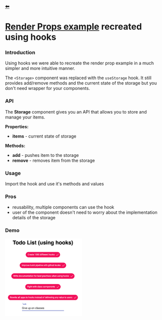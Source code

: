 ### [⬅](https://github.com/tprzytula/react-patterns)
# [Render Props example](../classComponents/README.md) recreated using hooks

### Introduction
Using hooks we were able to recreate the render prop example in a much simpler and more intuitive manner.

The `<Storage>` component was replaced with the `useStorage` hook.
It still provides add/remove methods and the current state of the storage but you don't need wrapper for your components. 

### API

The **Storage** component gives you an API that allows you to store and manage your items.

**Properties:**

* **items** - current state of storage

**Methods:**

* **add** - pushes item to the storage
* **remove** - removes item from the storage

### Usage

Import the hook and use it's methods and values

### Pros
* reusability, multiple components can use the hook
* user of the component doesn't need to worry about the implementation details of the storage

### Demo

<img src="./demo/RenderPropsHooks.png" width="250">
